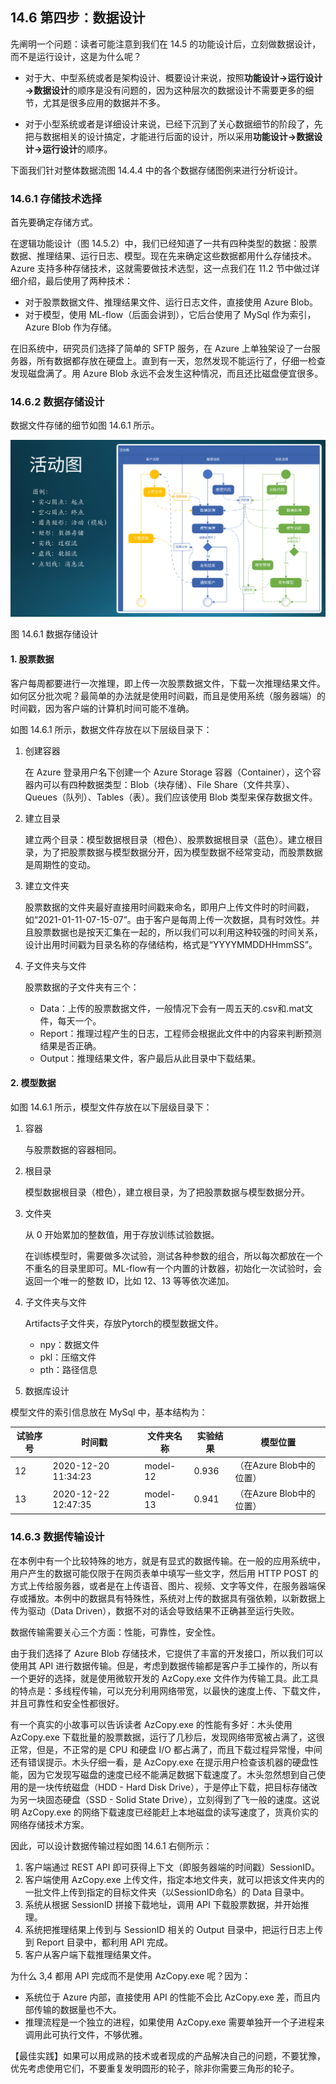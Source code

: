
## 14.6 第四步：数据设计

先阐明一个问题：读者可能注意到我们在 14.5 的功能设计后，立刻做数据设计，而不是运行设计，这是为什么呢？

- 对于大、中型系统或者是架构设计、概要设计来说，按照**功能设计$\rightarrow$运行设计$\rightarrow$数据设计**的顺序是没有问题的，因为这种层次的数据设计不需要更多的细节，尤其是很多应用的数据并不多。

- 对于小型系统或者是详细设计来说，已经下沉到了关心数据细节的阶段了，先把与数据相关的设计搞定，才能进行后面的设计，所以采用**功能设计$\rightarrow$数据设计$\rightarrow$运行设计**的顺序。

下面我们针对整体数据流图 14.4.4 中的各个数据存储图例来进行分析设计。

### 14.6.1 存储技术选择

首先要确定存储方式。 

在逻辑功能设计（图 14.5.2）中，我们已经知道了一共有四种类型的数据：股票数据、推理结果、运行日志、模型。现在先来确定这些数据都用什么存储技术。Azure 支持多种存储技术，这就需要做技术选型，这一点我们在 11.2 节中做过详细介绍，最后使用了两种技术：

- 对于股票数据文件、推理结果文件、运行日志文件，直接使用 Azure Blob。
- 对于模型，使用 ML-flow（后面会讲到），它后台使用了 MySql 作为索引，Azure Blob 作为存储。

在旧系统中，研究员们选择了简单的 SFTP 服务，在 Azure 上单独架设了一台服务器，所有数据都存放在硬盘上。直到有一天，忽然发现不能运行了，仔细一检查发现磁盘满了。用 Azure Blob 永远不会发生这种情况，而且还比磁盘便宜很多。

### 14.6.2 数据存储设计

数据文件存储的细节如图 14.6.1 所示。

<img src="img/Slide13.SVG"/>

图 14.6.1 数据存储设计

#### 1. 股票数据

客户每周都要进行一次推理，即上传一次股票数据文件，下载一次推理结果文件。如何区分批次呢？最简单的办法就是使用时间戳，而且是使用系统（服务器端）的时间戳，因为客户端的计算机时间可能不准确。

如图 14.6.1 所示，数据文件存放在以下层级目录下：

1. 创建容器

   在 Azure 登录用户名下创建一个 Azure Storage 容器（Container），这个容器内可以有四种数据类型：Blob（块存储）、File Share（文件共享）、Queues（队列）、Tables（表）。我们应该使用 Blob 类型来保存数据文件。

2. 建立目录

   建立两个目录：模型数据根目录（橙色）、股票数据根目录（蓝色）。建立根目录，为了把股票数据与模型数据分开，因为模型数据不经常变动，而股票数据是周期性的变动。

3. 建立文件夹

   股票数据的文件夹最好直接用时间戳来命名，即用户上传文件时的时间戳，如“2021-01-11-07-15-07”。由于客户是每周上传一次数据，具有时效性。并且股票数据也是按天汇集在一起的，所以我们可以利用这种较强的时间关系，设计出用时间戳为目录名称的存储结构，格式是“YYYYMMDDHHmmSS”。

4. 子文件夹与文件

   股票数据的子文件夹有三个：
   - Data：上传的股票数据文件，一般情况下会有一周五天的.csv和.mat文件，每天一个。
   - Report：推理过程产生的日志，工程师会根据此文件中的内容来判断预测结果是否正确。
   - Output：推理结果文件，客户最后从此目录中下载结果。

#### 2. 模型数据

如图 14.6.1 所示，模型文件存放在以下层级目录下：

1. 容器

   与股票数据的容器相同。

2. 根目录

   模型数据根目录（橙色），建立根目录，为了把股票数据与模型数据分开。

3. 文件夹
   
   从 0 开始累加的整数值，用于存放训练试验数据。
   
   在训练模型时，需要做多次试验，测试各种参数的组合，所以每次都放在一个不重名的目录里即可。ML-flow有一个内置的计数器，初始化一次试验时，会返回一个唯一的整数 ID，比如 12、13 等等依次递加。

4. 子文件夹与文件

   Artifacts子文件夹，存放Pytorch的模型数据文件。
   - npy：数据文件
   - pkl：压缩文件
   - pth：路径信息

5. 数据库设计

模型文件的索引信息放在 MySql 中，基本结构为：

|试验序号|时间戳|文件夹名称|实验结果|模型位置|
|--|--|--|--|--|
|12|2020-12-20 11:34:23|model-12|0.936|（在Azure Blob中的位置）|
|13|2020-12-22 12:47:35|model-13|0.941|（在Azure Blob中的位置）|

### 14.6.3 数据传输设计

在本例中有一个比较特殊的地方，就是有显式的数据传输。在一般的应用系统中，用户产生的数据可能仅限于在网页表单中填写一些文字，然后用 HTTP POST 的方式上传给服务器，或者是在上传语音、图片、视频、文字等文件，在服务器端保存或播放。本例中的数据具有特殊性，系统对上传的数据具有强依赖，以新数据上传为驱动（Data Driven），数据不对的话会导致结果不正确甚至运行失败。

数据传输需要关心三个方面：性能，可靠性，安全性。

由于我们选择了 Azure Blob 存储技术，它提供了丰富的开发接口，所以我们可以使用其 API 进行数据传输。但是，考虑到数据传输都是客户手工操作的，所以有一个更好的选择，就是使用微软开发的 AzCopy.exe 文件作为传输工具。此工具的特点是：多线程传输，可以充分利用网络带宽，以最快的速度上传、下载文件，并且可靠性和安全性都很好。

有一个真实的小故事可以告诉读者 AzCopy.exe 的性能有多好：木头使用 AzCopy.exe 下载批量的股票数据，运行了几秒后，发现网络带宽被占满了，这很正常，但是，不正常的是 CPU 和硬盘 I/O 都占满了，而且下载过程异常慢，中间还有错误提示。木头仔细一看，是 AzCopy.exe 在提示用户检查该机器的硬盘性能，因为它发现写磁盘的速度已经不能满足数据下载速度了。木头忽然想到自己使用的是一块传统磁盘（HDD - Hard Disk Drive），于是停止下载，把目标存储改为另一块固态硬盘（SSD - Solid State Drive），立刻得到了飞一般的速度。这说明 AzCopy.exe 的网络下载速度已经能赶上本地磁盘的读写速度了，货真价实的网络存储技术方案。

因此，可以设计数据传输过程如图 14.6.1 右侧所示：

1. 客户端通过 REST API 即可获得上下文（即服务器端的时间戳）SessionID。
2. 客户端使用 AzCopy.exe 上传文件，指定本地文件夹，就可以把该文件夹内的一批文件上传到指定的目标文件夹（以SessionID命名）的 Data 目录中。
3. 系统从根据 SessionID 拼接下载地址，调用 API 下载股票数据，并开始推理。
4. 系统把推理结果上传到与 SessionID 相关的 Output 目录中，把运行日志上传到 Report 目录中，都利用 API 完成。
5. 客户从客户端下载推理结果文件。

为什么 3,4 都用 API 完成而不是使用 AzCopy.exe 呢？因为：

- 系统位于 Azure 内部，直接使用 API 的性能不会比 AzCopy.exe 差，而且内部传输的数据量也不大。
- 推理流程是一个独立的进程，如果使用 AzCopy.exe 需要单独开一个子进程来调用此可执行文件，不够优雅。

【最佳实践】如果可以用成熟的技术或者现成的产品解决自己的问题，不要犹豫，优先考虑使用它们，不要重复发明圆形的轮子，除非你需要三角形的轮子。
